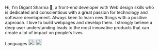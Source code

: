 Hi, I'm Digant Sharma 🌻, a front-end developer  with Web design skills who is dedicated and conscientious with a great passion for technology and software development. Always keen to learn new things with a positive approach. I love to build webpages and develop them. I strongly believe a deep user understanding leads to the most innovative products that can create a lot of impact on people's lives.

Languages
<code><img height="20"
src="https://raw.githubusercontent.com/digantsharma1998/digantsharma1998.github.io/main/CSS3.png"></code>
<code><img height="20"
src="https://raw.githubusercontent.com/digantsharma1998/digantsharma1998.github.io/main/JS.png"></code>
